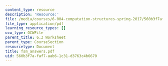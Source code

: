 ```yaml
---
content_type: resource
description: 'Resource:'
file: /media/courses/6-004-computation-structures-spring-2017/560b3f7afaf7aab61c31d3763c4b6670_fsm_answers.pdf
file_type: application/pdf
learning_resource_types: []
ocw_type: OCWFile
parent_title: 6.3 Worksheet
parent_type: CourseSection
resourcetype: Document
title: fsm_answers.pdf
uid: 560b3f7a-faf7-aab6-1c31-d3763c4b6670
---
```

